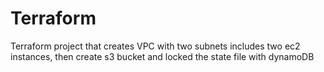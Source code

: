 # Terraform
Terraform project that creates VPC with two subnets includes two ec2 instances, then create s3 bucket and locked the state file with dynamoDB
